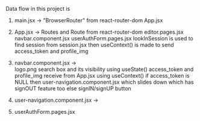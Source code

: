 Data flow in this project is 

1. main.jsx -> "BrowserRouter" from react-router-dom
                App.jsx

2. App.jsx -> 
            Routes and Route from react-router-dom 
            editor.pages.jsx
            navbar.component.jsx 
            userAuthForm.pages.jsx
            lookInSession is used to find session from session.jsx
            then
            useContext() is made to send access_token and profile_img

3. navbar.component.jsx ->  
                logo.png
                search box and its visibility using useState()
                access_token and profile_img receive from App.jsx using useContext()
                if access_token is NULL then 
                    user-navigation.component.jsx which slides down which has signOUT feature too
                else
                    signIN/signUP button

5. user-navigation.component.jsx ->

4. userAuthForm.pages.jsx
